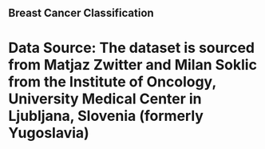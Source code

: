 ## Breast Cancer Classification  

# Data Source: The dataset is sourced from Matjaz Zwitter and Milan Soklic from the Institute of Oncology, University Medical Center in Ljubljana, Slovenia (formerly Yugoslavia)
